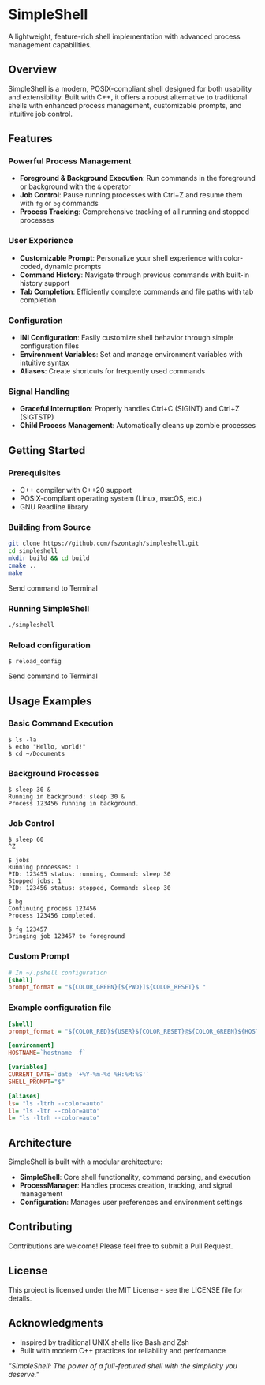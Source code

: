
# SimpleShell

A lightweight, feature-rich shell implementation with advanced process management capabilities.

## Overview

SimpleShell is a modern, POSIX-compliant shell designed for both usability and extensibility. Built with C++, it offers a robust alternative to traditional shells with enhanced process management, customizable prompts, and intuitive job control.

## Features

### Powerful Process Management

-   **Foreground & Background Execution**: Run commands in the foreground or background with the  `&`  operator
-   **Job Control**: Pause running processes with Ctrl+Z and resume them with  `fg`  or  `bg`  commands
-   **Process Tracking**: Comprehensive tracking of all running and stopped processes

### User Experience

-   **Customizable Prompt**: Personalize your shell experience with color-coded, dynamic prompts
-   **Command History**: Navigate through previous commands with built-in history support
-   **Tab Completion**: Efficiently complete commands and file paths with tab completion

### Configuration

-   **INI Configuration**: Easily customize shell behavior through simple configuration files
-   **Environment Variables**: Set and manage environment variables with intuitive syntax
-   **Aliases**: Create shortcuts for frequently used commands

### Signal Handling

-   **Graceful Interruption**: Properly handles Ctrl+C (SIGINT) and Ctrl+Z (SIGTSTP)
-   **Child Process Management**: Automatically cleans up zombie processes

## Getting Started

### Prerequisites

-   C++ compiler with C++20 support
-   POSIX-compliant operating system (Linux, macOS, etc.)
-   GNU Readline library

### Building from Source

```bash
git clone https://github.com/fszontagh/simpleshell.git
cd simpleshell
mkdir build && cd build
cmake ..
make

```


Send command to Terminal

### Running SimpleShell

```bash
./simpleshell

```

### Reload configuration

```shell
$ reload_config
```

Send command to Terminal

## Usage Examples

### Basic Command Execution

```shell
$ ls -la
$ echo "Hello, world!"
$ cd ~/Documents

```


### Background Processes

```arduino
$ sleep 30 &
Running in background: sleep 30 &
Process 123456 running in background.

```

### Job Control

```shell
$ sleep 60
^Z

$ jobs
Running processes: 1
PID: 123455 status: running, Command: sleep 30
Stopped jobs: 1
PID: 123456 status: stopped, Command: sleep 30

$ bg
Continuing process 123456
Process 123456 completed.

$ fg 123457
Bringing job 123457 to foreground

```


### Custom Prompt

```ini
# In ~/.pshell configuration
[shell]
prompt_format = "${COLOR_GREEN}[${PWD}]${COLOR_RESET}$ "

```
### Example configuration file
```ini
[shell]
prompt_format = "${COLOR_RED}${USER}${COLOR_RESET}@${COLOR_GREEN}${HOSTNAME}${COLOR_RESET} [${FONT_BOLD}${CURRENT_DATE}${COLOR_RESET}] [${PWD}]${SHELL_PROMPT} "

[environment]
HOSTNAME=`hostname -f`

[variables]
CURRENT_DATE=`date '+%Y-%m-%d %H:%M:%S'`
SHELL_PROMPT="$"

[aliases]
ls= "ls -ltrh --color=auto"
ll= "ls -ltr --color=auto"
l= "ls -ltrh --color=auto"
```

## Architecture

SimpleShell is built with a modular architecture:

-   **SimpleShell**: Core shell functionality, command parsing, and execution
-   **ProcessManager**: Handles process creation, tracking, and signal management
-   **Configuration**: Manages user preferences and environment settings

## Contributing

Contributions are welcome! Please feel free to submit a Pull Request.

## License

This project is licensed under the MIT License - see the LICENSE file for details.

## Acknowledgments

-   Inspired by traditional UNIX shells like Bash and Zsh
-   Built with modern C++ practices for reliability and performance

_"SimpleShell: The power of a full-featured shell with the simplicity you deserve."_